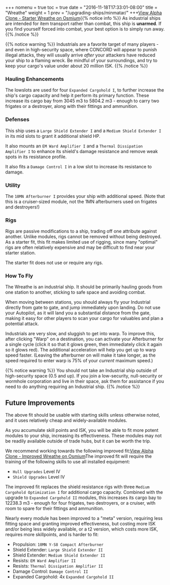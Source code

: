 +++ nomenu = true toc = true date = "2016-11-18T17:33:01-08:00" title = "Wreathe" weight = 1 prev = "/upgrading-ships/minmatar/" +++<object type="image/svg+xml" data="https://o.smium.org/api/convert/118540/svg/118540-alpha-clone---starter-wreathe.svg?privatetoken=8297636787329695744"><a href="https://o.smium.org/loadout/private/118540/8297636787329695744">View Alpha Clone - Starter Wreathe on Osmium</a></object>{{% notice info %}} As industrial ships are intended for item transport rather than combat, this ship is **unarmed**. If you find yourself forced into combat, your best option is to simply run away. {{% /notice %}}

{{% notice warning %}} Industrials are a favorite target of many players - and even in high-security space, where CONCORD will appear to punish illegal attacks, they will usually arrive *after* your attackers have reduced your ship to a flaming wreck. Be mindful of your surroundings, and try to keep your cargo's value under about 20 million ISK. {{% /notice %}}

### Hauling Enhancements

The lowslots are used for four `Expanded Cargohold I`, to further increase the ship's cargo capacity and help it perform its primary function. These increase its cargo bay from 3045 m3 to 5804.2 m3 - enough to carry two frigates or a destroyer, along with their fittings and ammunition.

### Defenses

This ship uses a `Large Shield Extender I` and a `Medium Shield Extender I` in its mid slots to grant it additional shield HP.

It also mounts an `EM Ward Amplifier I` and a `Thermal Dissipation Amplifier I` to enhance its shield's damage resistance and remove weak spots in its resistance profile.

It also fits a `Damage Control I` in a low slot to increase its resistance to damage.

### Utility

The `10MN Afterburner I` provides your ship with additional speed. (Note that this is a cruiser-sized module, not the 1MN afterburners used on frigates and destroyers!)

### Rigs

Rigs are passive modifications to a ship, trading off one attribute against another. Unlike modules, rigs cannot be removed without being destroyed. As a starter fit, this fit makes limited use of rigging, since many "optimal" rigs are often relatively expensive and may be difficult to find near your starter station.

The starter fit does not use or require any rigs.

### How To Fly

The Wreathe is an industrial ship. It should be primarily hauling goods from one station to another, sticking to safe space and avoiding combat.

When moving between stations, you should always fly your Industrial directly from gate to gate, and jump immediately upon landing. Do not use your Autopilot, as it will land you a substantial distance from the gate, making it easy for other players to scan your cargo for valuables and plan a potential attack.

Industrials are very slow, and sluggish to get into warp. To improve this, after clicking "Warp" on a destination, you can activate your Afterburner for a single cycle (click it so that it glows green, then immediately click it again so it glows red). The additional acceleration will help you get up to warp speed faster. (Leaving the afterburner on will make it take longer, as the speed required to enter warp is 75% of your *current* maximum speed.)

{{% notice warning %}} You should not take an Industrial ship outside of high-security space (0.5 and up). If you join a low-security, null-security or wormhole corporation and live in their space, ask them for assistance if you need to do anything requiring an Industrial ship. {{% /notice %}}

## Future Improvements

The above fit should be usable with starting skills unless otherwise noted, and it uses relatively cheap and widely-available modules.

As you accumulate skill points and ISK, you will be able to fit more potent modules to your ship, increasing its effectiveness. These modules may not be readily available outside of trade hubs, but it can be worth the trip.

We recommend working towards the following improved fit:<object type="image/svg+xml" data="https://o.smium.org/api/convert/118541/svg/118541-alpha-clone---improved-wreathe.svg?privatetoken=7264777537249607680"><a href="https://o.smium.org/loadout/private/118541/7264777537249607680">View Alpha Clone - Improved Wreathe on Osmium</a></object>The improved fit will require the training of the following skills to use all installed equipment:

* `Hull Upgrades` Level IV
* `Shield Upgrades` Level IV

The improved fit replaces the shield resistance rigs with three `Medium Cargohold Optimization I` for additional cargo capacity. Combined with the upgrade to `Expanded Cargohold II` modules, this increases its cargo bay to 12238.3 m3 - enough for four frigates, two destroyers, or a cruiser, with room to spare for their fittings and ammunition.

Nearly every module has been improved to a "meta" version, requiring less fitting space and granting improved effectiveness, but costing more ISK and/or being less widely available, or a t2 version, which costs more ISK, requires more skillpoints, and is harder to fit:

* Propulsion: `10MN Y-S8 Compact Afterburner`
* Shield Extender: `Large Shield Extender II`
* Shield Extender: `Medium Shield Extender II`
* Resists: `EM Ward Amplifier II`
* Resists: `Thermal Dissipation Amplifier II`
* Damage Control: `Damage Control II`
* Expanded Cargohold: 4x `Expanded Cargohold II`
